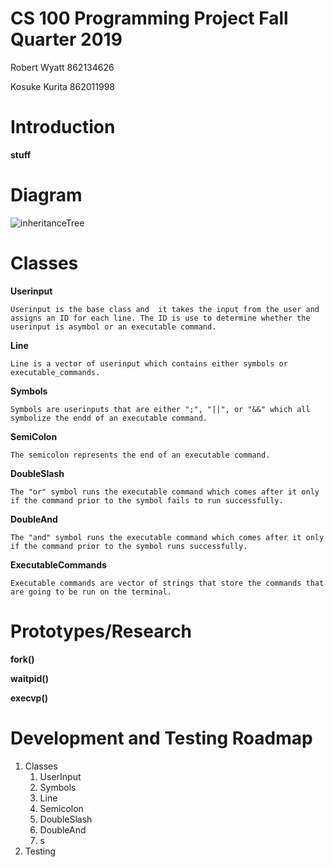 # CS 100 Programming Project Fall Quarter 2019

Robert Wyatt 862134626

Kosuke Kurita 862011998

# Introduction
**stuff**

# Diagram
![inheritanceTree](https://github.com/cs100/assignment-team_robert_kosuke/blob/master/images/inheritancetree.png)

# Classes
**Userinput**

	Userinput is the base class and  it takes the input from the user and assigns an ID for each line. The ID is use to determine whether the userinput is asymbol or an executable command.

**Line**

	Line is a vector of userinput which contains either symbols or executable_commands.

**Symbols**

	Symbols are userinputs that are either ";", "||", or "&&" which all symbolize the endd of an executable command.

**SemiColon**

	The semicolon represents the end of an executable command.

**DoubleSlash**

	The "or" symbol runs the executable command which comes after it only if the command prior to the symbol fails to run successfully.

**DoubleAnd**

	The "and" symbol runs the executable command which comes after it only if the command prior to the symbol runs successfully.

**ExecutableCommands**

	Executable commands are vector of strings that store the commands that are going to be run on the terminal.


# Prototypes/Research
**fork()**

**waitpid()**

**execvp()**

# Development and Testing Roadmap
1. Classes
	1. UserInput
	2. Symbols
	3. Line
	4. Semicolon
	5. DoubleSlash
	6. DoubleAnd
	7. s 
2. Testing

